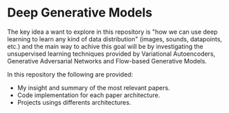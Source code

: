 # Deep Generative Models

The key idea a want to explore in this repository is "how we can use deep learning to learn any kind of data distribution" (images, sounds, datapoints, etc.) and the main way to achive this goal will be by investigating the unsupervised learning techniques provided by Variational Autoencoders, Generative Adversarial Networks and Flow-based Generative Models.

In this repository the following are provided:
- My insight and summary of the most relevant papers.
- Code implementation for each paper architecture.
- Projects usings differents architectures.